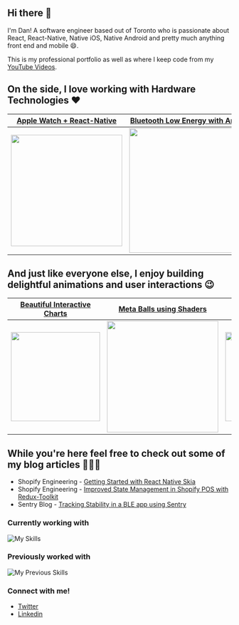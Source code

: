 ## Hi there 👋 

I'm Dan! A software engineer based out of Toronto who is passionate about React, React-Native, Native iOS, Native Android and pretty much anything front end and mobile 😄. 

This is my professional portfolio as well as where I keep code from my <a href="https://www.youtube.com/channel/UC4Lepw3SuzwYWcHQ6SDPlEQ">YouTube Videos</a>.

## On the side, I love working with Hardware Technologies ❤️

| [Apple Watch + React-Native](https://github.com/friyiajr/RealtimeWatchApp) | [Bluetooth Low Energy with Arduino](https://github.com/friyiajr/ArduinoBLESample/blob/main/sketch_sep15a.ino) |
|----|-----|
| <img src="https://github.com/friyiajr/friyiajr/assets/48887088/2fb59f19-3069-4eb7-85d3-226980070e10" width="250"> | <img src="https://github.com/friyiajr/friyiajr/assets/48887088/2c537b80-5871-4bdc-b390-b9796acb592a" width="280">  
    

## And just like everyone else, I enjoy building delightful animations and user interactions 😉

| [Beautiful Interactive Charts]() | [Meta Balls using Shaders](https://github.com/friyiajr/SkiaAnimationShowcase/blob/main/src/Shaders/MetaballShader/index.tsx) | [Game Pad with Skia](https://github.com/friyiajr/RNSkiaArcadePad/blob/main/App.tsx) |
|----|----|----|
| <img src="https://github.com/friyiajr/friyiajr/assets/48887088/2580de6f-e805-441b-819b-24e5e4b0db43" width="200"> | <img src="https://github.com/friyiajr/friyiajr/assets/48887088/c16332a9-2bfd-46ea-bec9-54490f9f28dd" width="250"> | <img src="https://github.com/friyiajr/friyiajr/assets/48887088/6f07d708-e264-4e2d-9365-3800edcaa0bd" width="200"> |

## While you're here feel free to check out some of my blog articles 👨🏻‍💻
* Shopify Engineering - [Getting Started with React Native Skia](https://shopify.engineering/getting-started-with-react-native-skia)
* Shopify Engineering - [Improved State Management in Shopify POS with Redux-Toolkit](https://shopify.engineering/react-redux-toolkit-migration)
* Sentry Blog - [Tracking Stability in a BLE app using Sentry](https://blog.sentry.io/tracking-stability-in-a-bluetooth-low-energy-based-react-native-app)

### Currently working with

![My Skills](https://skillicons.dev/icons?i=ts,js,react,redux,jest,graphql,github)

### Previously worked with

![My Previous Skills](https://skillicons.dev/icons?i=flutter,dart,swift,html,css,java,cpp)

### Connect with me!

* [Twitter](https://twitter.com/wa2goose)
* [Linkedin](https://www.linkedin.com/in/thefriyia/)

